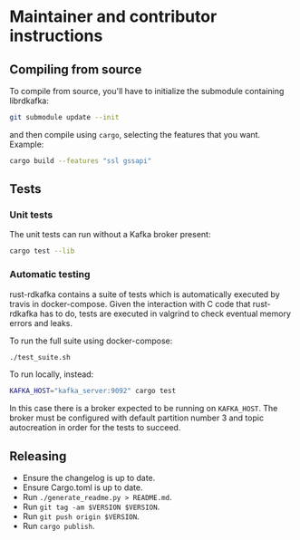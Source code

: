 # Maintainer and contributor instructions

## Compiling from source

To compile from source, you'll have to initialize the submodule containing
librdkafka:

```bash
git submodule update --init
```

and then compile using `cargo`, selecting the features that you want.
Example:

```bash
cargo build --features "ssl gssapi"
```

## Tests

### Unit tests

The unit tests can run without a Kafka broker present:

```bash
cargo test --lib
```

### Automatic testing

rust-rdkafka contains a suite of tests which is automatically executed by travis in
docker-compose. Given the interaction with C code that rust-rdkafka has to do, tests
are executed in valgrind to check eventual memory errors and leaks.

To run the full suite using docker-compose:

```bash
./test_suite.sh
```

To run locally, instead:

```bash
KAFKA_HOST="kafka_server:9092" cargo test
```

In this case there is a broker expected to be running on `KAFKA_HOST`.
The broker must be configured with default partition number 3 and topic
autocreation in order for the tests to succeed.

## Releasing

* Ensure the changelog is up to date.
* Ensure Cargo.toml is up to date.
* Run `./generate_readme.py > README.md`.
* Run `git tag -am $VERSION $VERSION`.
* Run `git push origin $VERSION`.
* Run `cargo publish`.
